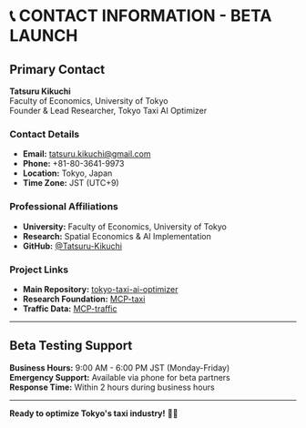 # 📞 CONTACT INFORMATION - BETA LAUNCH

## Primary Contact
**Tatsuru Kikuchi**  
Faculty of Economics, University of Tokyo  
Founder & Lead Researcher, Tokyo Taxi AI Optimizer

### Contact Details
- **Email:** tatsuru.kikuchi@gmail.com
- **Phone:** +81-80-3641-9973
- **Location:** Tokyo, Japan
- **Time Zone:** JST (UTC+9)

### Professional Affiliations
- **University:** Faculty of Economics, University of Tokyo
- **Research:** Spatial Economics & AI Implementation
- **GitHub:** [@Tatsuru-Kikuchi](https://github.com/Tatsuru-Kikuchi)

### Project Links
- **Main Repository:** [tokyo-taxi-ai-optimizer](https://github.com/Tatsuru-Kikuchi/tokyo-taxi-ai-optimizer)
- **Research Foundation:** [MCP-taxi](https://github.com/Tatsuru-Kikuchi/MCP-taxi)
- **Traffic Data:** [MCP-traffic](https://github.com/Tatsuru-Kikuchi/MCP-traffic)

---

## Beta Testing Support
**Business Hours:** 9:00 AM - 6:00 PM JST (Monday-Friday)  
**Emergency Support:** Available via phone for beta partners  
**Response Time:** Within 2 hours during business hours

---

**Ready to optimize Tokyo's taxi industry!** 🚕✨
